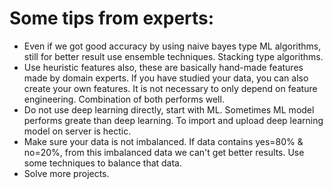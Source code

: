 # Some tips from experts:
* Even if we got good accuracy by using naive bayes type ML algorithms, still for better result use ensemble techniques. Stacking type algorithms.
* Use heuristic features also, these are basically hand-made features made by domain experts. If you have studied your data, you can also create your own features. It is not necessary to only depend on feature engineering. Combination of both performs well.
* Do not use deep learning directly, start with ML. Sometimes ML model performs greate than deep learning. To import and upload deep learning model on server is hectic.
* Make sure your data is not imbalanced. If data contains yes=80% & no=20%, from this imbalanced data we can't get better results. Use some techniques to balance that data.
* Solve more projects.
